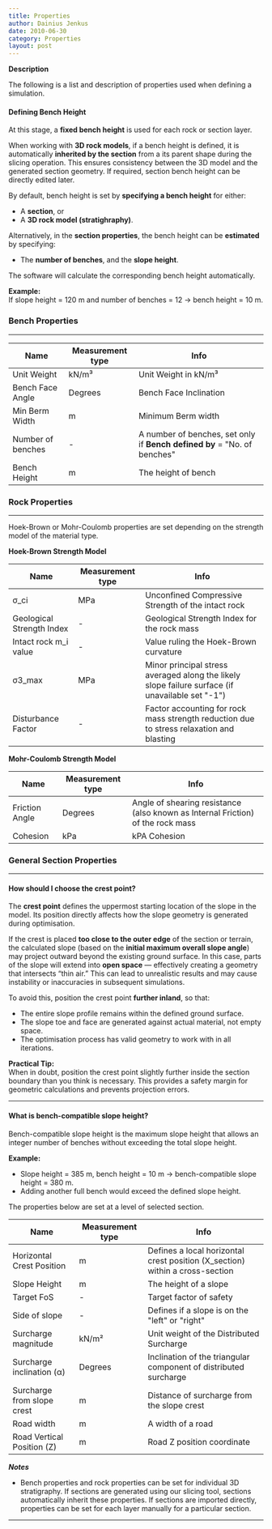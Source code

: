 ```yaml
---
title: Properties
author: Dainius Jenkus
date: 2010-06-30
category: Properties
layout: post
---
```


**Description**

The following is a list and description of properties used when defining a simulation.

#### Defining Bench Height

At this stage, a **fixed bench height** is used for each rock or section layer.  

When working with **3D rock models**, if a bench height is defined, it is automatically **inherited by the section** from a its parent shape during the slicing operation. This ensures consistency between the 3D model and the generated section geometry. If required, section bench height can be directly edited later.

By default, bench height is set by **specifying a bench height** for either:
- A **section**, or
- A **3D rock model (stratighraphy)**.

Alternatively, in the **section properties**, the bench height can be **estimated** by specifying:
- The **number of benches**, and the **slope height**.  

The software will calculate the corresponding bench height automatically.

**Example:**  
If slope height = 120 m and number of benches = 12 → bench height = 10 m.




### Bench Properties

---

| Name                                            | Measurement type   | Info                                                                                             |
|-------------------------------------------------|--------------------|--------------------------------------------------------------------------------------------------|
| Unit Weight                                     | kN/m³              | Unit Weight in kN/m³                                                                             |
| Bench Face Angle                                | Degrees            | Bench Face Inclination                                                                           |
| Min Berm Width                                  | m                  | Minimum Berm width                                                                               |
| Number of benches                               | -                  | A number of benches, set only if **Bench defined by** = "No. of benches"                                    |
| Bench Height                                    | m                  | The height of bench                                                                              |

### Rock Properties

---

Hoek-Brown or Mohr-Coulomb properties are set depending on the strength model of the material type.

**Hoek-Brown Strength Model**

| Name                                            | Measurement type   | Info                                                                                             |
|-------------------------------------------------|--------------------|--------------------------------------------------------------------------------------------------|
| σ_ci                                            | MPa                | Unconfined Compressive Strength of the intact rock                                               |
| Geological Strength Index                       | -                  | Geological Strength Index for the rock mass                                                      |
| Intact rock m_i value                           | -                  | Value ruling the Hoek-Brown curvature                                                            |
| σ3_max                                          | MPa                | Minor principal stress averaged along the likely slope failure surface (if unavailable set "-1") |
| Disturbance Factor                              | -                  | Factor accounting for rock mass strength reduction due to stress relaxation and blasting         |

**Mohr-Coulomb Strength Model**

| Name                                            | Measurement type   | Info                                                                                             |
|-------------------------------------------------|--------------------|--------------------------------------------------------------------------------------------------|
| Friction Angle                                  | Degrees            | Angle of shearing resistance (also known as Internal Friction) of the rock mass                  |
| Cohesion                                        | kPa                | kPA Cohesion                                                                                     |

### General Section Properties

---

#### How should I choose the crest point?

The **crest point** defines the uppermost starting location of the slope in the model. Its position directly affects how the slope geometry is generated during optimisation.

If the crest is placed **too close to the outer edge** of the section or terrain, the calculated slope (based on the **initial maximum overall slope angle**) may project outward beyond the existing ground surface. In this case, parts of the slope will extend into **open space** — effectively creating a geometry that intersects “thin air.” This can lead to unrealistic results and may cause instability or inaccuracies in subsequent simulations.

To avoid this, position the crest point **further inland**, so that:
- The entire slope profile remains within the defined ground surface.
- The slope toe and face are generated against actual material, not empty space.
- The optimisation process has valid geometry to work with in all iterations.

**Practical Tip:**  
When in doubt, position the crest point slightly further inside the section boundary than you think is necessary. This provides a safety margin for geometric calculations and prevents projection errors.

---

<!-- **Correct Example:**  
The crest is positioned well within the terrain boundary, ensuring the slope intersects only solid material.  
![Correct Crest Position](169dda39-0876-4b14-bf01-99cd0bab88ab.bmp)
{% include crest_example.html %}
**Incorrect Example:**  
The crest is placed too close to the edge, resulting in part of the slope extending into open space.  
![Incorrect Crest Position](incorrect_crest.bmp) -->


#### What is bench-compatible slope height?
Bench-compatible slope height is the maximum slope height that allows an integer number of benches without exceeding the total slope height.


**Example:**  
- Slope height = 385 m, bench height = 10 m → bench-compatible slope height = 380 m.  
- Adding another full bench would exceed the defined slope height.

The properties below are set at a level of selected section.



| Name                                            | Measurement type   | Info                                                                                             |
|-------------------------------------------------|--------------------|--------------------------------------------------------------------------------------------------|
| Horizontal Crest Position                       | m                  | Defines a local horizontal crest position (X_section) within a cross-section                     |
| Slope Height                                    | m                  | The height of a slope                                                                            |
| Target FoS                                      | -                  | Target factor of safety                                                                          |
| Side of slope                                   | -                  | Defines if a slope is on the "left" or "right"                                                   |
| Surcharge magnitude                             | kN/m²              | Unit weight of the Distributed Surcharge                                                         |
| Surcharge inclination (α)                       | Degrees            | Inclination of the triangular component of distributed surcharge                                 |
| Surcharge from slope crest                      | m                  | Distance of surcharge from the slope crest                                                       |
| Road width                                      | m                  | A width of a road                                                                                |
| Road Vertical Position (Z)                      | m                  | Road Z position coordinate                                                                       |



***Notes***

* Bench properties and rock properties can be set for individual 3D stratigraphy. If sections are generated using our slicing tool, sections automatically inherit these properties. If sections are imported directly, properties can be set for each layer manually for a particular section.

---